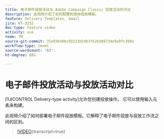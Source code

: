 ```yaml
---
title: 电子邮件投放活动与 Adobe Campaign Classic 投放活动的对比
description: 此视频介绍了如何配置和使用投放模板。
feature: Delivery Templates, Email
jira: KT-3232
doc-type: feature video
activity: use
team: TM
source-git-commit: 35e036486c5b533b54b3f626d88734e9a9fc3b8a
workflow-type: tm+mt
source-wordcount: '63'
ht-degree: 88%

---
```



# 电子邮件投放活动与投放活动对比

[!UICONTROL Delivery-type activity]允许您创建投放操作。 它可以使用输入元素来构建。

此视频介绍了如何部署电子邮件投放模板。它解释了电子邮件投放与投放工作流之间的区别。

>[!VIDEO](https://video.tv.adobe.com/v/27452?quality=12&learn=on&captions=chi_hans){transcript=true}
